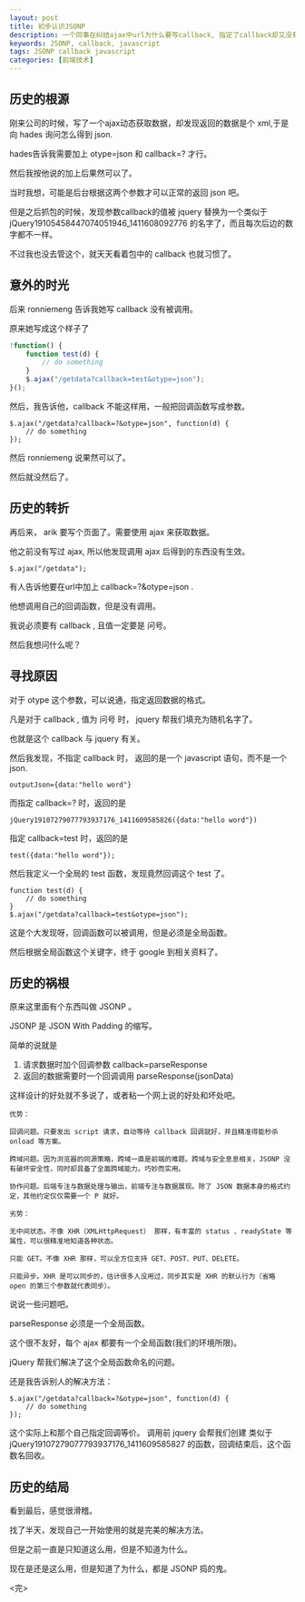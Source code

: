 ```yaml
---
layout: post
title: 初步认识JSONP
description: 一个同事在纠结ajax中url为什么要写callback, 指定了callback却又没有被调用的问题，我于是搜索了一下资料，原来是JSONP捣的鬼。
keywords: JSONP, callback, javascript
tags: JSONP callback javascript
categories: [前端技术]
---
```


## 历史的根源

刚来公司的时候，写了一个ajax动态获取数据，却发现返回的数据是个 xml,于是向 hades 询问怎么得到 json.

hades告诉我需要加上 otype=json 和 callback=? 才行。

然后我按他说的加上后果然可以了。


当时我想，可能是后台根据这两个参数才可以正常的返回 json 吧。

但是之后抓包的时候，发现参数callback的值被 jquery 替换为一个类似于 jQuery19105458447074051946_1411608092776 的名字了，而且每次后边的数字都不一样。

不过我也没去管这个，就天天看着包中的 callback 也就习惯了。

## 意外的时光

后来 ronniemeng 告诉我她写 callback 没有被调用。


原来她写成这个样子了

```javascript
!function() {
	function test(d) {
		// do something
	}
	$.ajax("/getdata?callback=test&otype=json");
}();
```

然后，我告诉他，callback 不能这样用，一般把回调函数写成参数。

```
$.ajax("/getdata?callback=?&otype=json", function(d) {
	// do something
});
```

然后 ronniemeng 说果然可以了。

然后就没然后了。


## 历史的转折

再后来， arik 要写个页面了。需要使用 ajax 来获取数据。

他之前没有写过 ajax, 所以他发现调用 ajax 后得到的东西没有生效。

```
$.ajax("/getdata");
```

有人告诉他要在url中加上 callback=?&otype=json .

他想调用自己的回调函数，但是没有调用。

我说必须要有 callback , 且值一定要是 问号。

然后我想问什么呢？


## 寻找原因

对于 otype 这个参数，可以说通，指定返回数据的格式。

凡是对于 callback , 值为 问号 时， jquery 帮我们填充为随机名字了。

也就是这个 callback 与 jquery 有关。

然后我发现，不指定 callback 时， 返回的是一个 javascript 语句，而不是一个 json.

```
outputJson={data:"hello word"}
```

而指定 callback=? 时，返回的是

```
jQuery19107279077793937176_1411609585826({data:"hello word"})
```

指定 callback=test 时，返回的是

```
test({data:"hello word"});
```


然后我定义一个全局的 test 函数，发现竟然回调这个 test 了。

```
function test(d) {
	// do something
}
$.ajax("/getdata?callback=test&otype=json");
```

这是个大发现呀，回调函数可以被调用，但是必须是全局函数。

然后根据全局函数这个关键字，终于 google 到相关资料了。

## 历史的祸根

原来这里面有个东西叫做 JSONP 。

JSONP 是 JSON With Padding 的缩写。

简单的说就是

1. 请求数据时加个回调参数 callback=parseResponse
2. 返回的数据需要时一个回调调用 parseResponse(jsonData)

这样设计的好处就不多说了，或者粘一个网上说的好处和坏处吧。

```
优势：

回调问题。只要发出 script 请求，自动等待 callback 回调就好，并且精准得能秒杀 onload 等方案。

跨域问题。因为浏览器的同源策略，跨域一直是前端的难题。跨域与安全息息相关，JSONP 没有破坏安全性，同时却具备了全面跨域能力。巧妙而实用。

协作问题。后端专注与数据处理与输出，前端专注与数据展现。除了 JSON 数据本身的格式约定，其他约定仅仅需要一个 P 就好。

劣势：

无中间状态。不像 XHR（XMLHttpRequest） 那样，有丰富的 status 、readyState 等属性，可以很精准地知道各种状态。

只能 GET。不像 XHR 那样，可以全方位支持 GET、POST、PUT、DELETE。

只能异步。XHR 是可以同步的，估计很多人没用过，同步其实是 XHR 的默认行为（省略 open 的第三个参数就代表同步）。
```


说说一些问题吧。

parseResponse  必须是一个全局函数。

这个很不友好，每个 ajax 都要有一个全局函数(我们的环境所限)。


jQuery 帮我们解决了这个全局函数命名的问题。


还是我告诉别人的解决方法：

```
$.ajax("/getdata?callback=?&otype=json", function(d) {
	// do something
});
```

这个实际上和那个自己指定回调等价。
调用前 jquery 会帮我们创建 类似于 jQuery19107279077793937176_1411609585827 的函数，回调结束后，这个函数名回收。


## 历史的结局


看到最后，感觉很滑稽。

找了半天，发现自己一开始使用的就是完美的解决方法。

但是之前一直是只知道这么用，但是不知道为什么。

现在是还是这么用，但是知道了为什么，都是 JSONP 捣的鬼。

<完>

